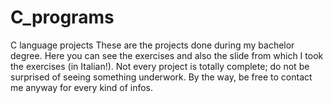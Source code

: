 # C_programs
C language projects
These are the projects done during my bachelor degree. Here you can see the exercises and also the slide from which I took the exercises (in Italian!).
Not every project is totally complete; do not be surprised of seeing something underwork. By the way, be free to contact me anyway for every kind of infos.
